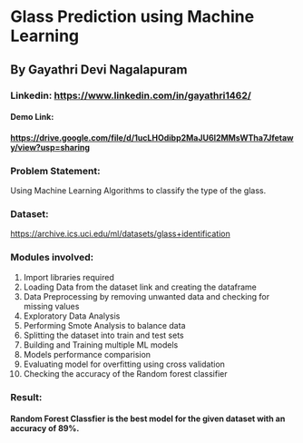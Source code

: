 # Glass Prediction using Machine Learning
## By Gayathri Devi Nagalapuram
### Linkedin: https://www.linkedin.com/in/gayathri1462/

#### Demo Link:
#### https://drive.google.com/file/d/1ucLHOdibp2MaJU6I2MMsWTha7Jfetawy/view?usp=sharing

### Problem Statement:
Using Machine Learning Algorithms to classify the type of the glass.

### Dataset:
https://archive.ics.uci.edu/ml/datasets/glass+identification


### Modules involved:
1. Import libraries required
2. Loading Data from the dataset link and creating the dataframe
3. Data Preprocessing by removing unwanted data and checking for missing values
4. Exploratory Data Analysis
5. Performing Smote Analysis to balance data
6. Splitting the dataset into train and test sets
7. Building and Training multiple ML models
8. Models performance comparision
9. Evaluating model for overfitting using cross validation
10. Checking the accuracy of the Random forest classifier 
### Result:
#### Random Forest Classfier is the best model for the given dataset with an accuracy of 89%.
